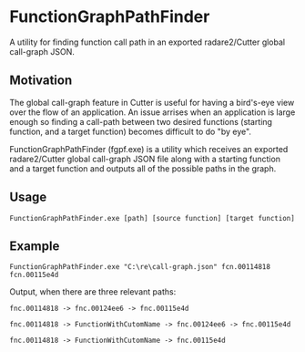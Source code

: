 # FunctionGraphPathFinder
A utility for finding function call path in an exported radare2/Cutter global call-graph JSON.

## Motivation
The global call-graph feature in Cutter is useful for having a bird's-eye view over the flow of an application.
An issue arrises when an application is large enough so finding a call-path between two desired functions (starting function, and a target function) becomes difficult to do "by eye".

FunctionGraphPathFinder (fgpf.exe) is a utility which receives an exported radare2/Cutter global call-graph JSON file along with a starting function and a target function and outputs all of the possible paths in the graph.

## Usage
`FunctionGraphPathFinder.exe [path] [source function] [target function]`

## Example
`FunctionGraphPathFinder.exe "C:\re\call-graph.json" fcn.00114818 fcn.00115e4d`

Output, when there are three relevant paths:

`fnc.00114818 -> fnc.00124ee6 -> fnc.00115e4d`

`fnc.00114818 -> FunctionWithCutomName -> fnc.00124ee6 -> fnc.00115e4d`

`fnc.00114818 -> FunctionWithCutomName -> fnc.00115e4d`
